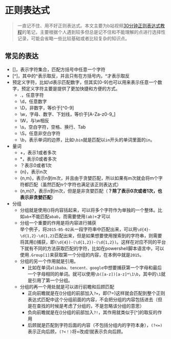 # 正则表达式  
> 一直记不住、用不好正则表达式。本文主要为b站视频[30分钟正则表达式教程](https://www.bilibili.com/video/BV1fm411C7fq/?spm_id_from=333.337.search-card.all.click&vd_source=d82de55cfde970cdf86016bef2c6de4e)的笔记，主要根据个人遇到较多但总是记不住和不能理解的点进行选择性记录，可能会省略一些比较基础或者比较复杂的知识点。  

## 常见的表达
- []，表示字符集合，匹配方括号中任意一个字符
- [^]，其中的^表示取反，并且只有在方括号内，^才表示取反
- 预定义字符，比如\d表示匹配数字，但其实[0-9]也可以用来表示任意一个数字，预定义字符主要是提供了更加快捷和方便的方式。
  - .，任意字符
  - \d，任意数字
  - \D，非数字，等价于[^0-9]
  - \w，字母、数字、下划线，等价于[A-Za-z0-9_]
  - \W，与\w相反
  - \s，空白字符，空格、换行、Tab
  - \S，任意非空白字符
  - \b，表示单词的边界，比如`\bin`就是匹配以`in`开头的单词里面的`in`。
- 量词
  - +，表示1或者多次
  - *，表示0或者多次
  - ？表示0或者1次
  - {n}，表示n次
  - {n,m}，表示n到m次，并且由于贪婪匹配，所以如果有m次就会将m个字符都匹配（虽然匹配n个字符也满足该正则表达式）
  - {n,m}?，表示n到m次，但是是非贪婪匹配（**？除了表示0次或者1次，也表示非贪婪匹配**）
- 分组
  - 分组就是使用()将内容括起来，可以将多个字符作为单独的一个整体。比如`ab+`不能匹配`abab`，而需要使用`(ab)+`才可以
  - 分组一个重要的作用是将内容进行捕获  
    举个例子，将`2015-05-02`从一段字符串中匹配出来，可以用`\d{4}-\d{1,2}-\d{1,2}`匹配出来，但是如果想要使用搜索到的字符串，则需要将其用()捕获，即`(\d{4})-(\d{1,2})-(\d{1,2})`。这样在对应不同的平台下就有不同的方法获取匹配的字符，比如在powershell脚本语言中，可以使用`.Group[1]`来获取第一个分组的内容，在本例中就是`2015`。
  - 分组的另一个作用就是引用。
    - 比如在单词`alibaba、tencent、google`中想要捕获第一个字母和最后一个字母相同的单词。就可以使用`\b([a-z])[a-z]*\1\b`，其中的`\1`就是引用了第一个分组。  
  - 分组的再一个用处就是可以进行前瞻和后顾匹配
    - 正向前瞻就是在()分组的前部加入`?=`，即(?=)这样就会匹配到整个正则表达式匹配中这个分组前面的内容，不会把分组的内容包括进去（但是在查找的时候是考虑了分组的，不是忽略该分组的意思）  
    - 负向前瞻就是在()分组的前部加入`?!`，其作用就类似于[^]的取反的作用
    - 后顾就是匹配到字符后面的内容（不包括分组内的字符本身），`(?<=)`表示正向后顾，`(?<！)`将=改成!就表示负向后顾。